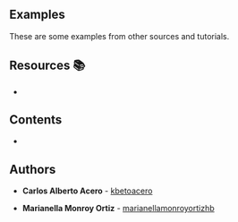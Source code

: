 ## Examples
 These are some examples from other sources and tutorials.

## Resources :books:
*

## Contents
*



## Authors
* **Carlos Alberto Acero** - [kbetoacero](https://github.com/kbetoacero)

* **Marianella Monroy Ortiz** - [marianellamonroyortizhb](https://github.com/marianellamonroyortizhb)
